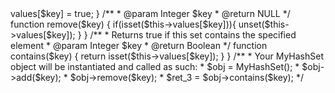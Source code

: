 <?php
class MyHashSet {
    protected $values = [];
    /**
     * Initialize your data structure here.
     */
    function __construct() {
        
    }
  
    /**
     * @param Integer $key
     * @return NULL
     */
    function add($key) {
        $this->values[$key] = true;
    }
  
    /**
     * @param Integer $key
     * @return NULL
     */
    function remove($key) {
        if(isset($this->values[$key])){
            unset($this->values[$key]);
        }
    }
  
    /**
     * Returns true if this set contains the specified element
     * @param Integer $key
     * @return Boolean
     */
    function contains($key) {
        return isset($this->values[$key]);
    }
}

/**
 * Your MyHashSet object will be instantiated and called as such:
 * $obj = MyHashSet();
 * $obj->add($key);
 * $obj->remove($key);
 * $ret_3 = $obj->contains($key);
 */
